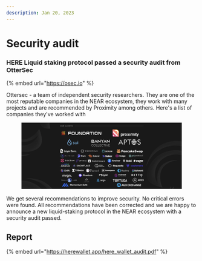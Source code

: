 ```yaml
---
description: Jan 20, 2023
---
```


# Security audit

### HERE Liquid staking protocol passed a security audit from OtterSec

{% embed url="https://osec.io" %}

Ottersec - a team of independent security researchers. They are one of the most reputable companies in the NEAR ecosystem, they work with many projects and are recommended by Proximity among others. Here's a list of companies they've worked with

<figure><img src="../../.gitbook/assets/image (1) (3) (1).png" alt=""><figcaption></figcaption></figure>

We get several recommendations to improve security. No critical errors were found. All recommendations have been corrected and we are happy to announce a new liquid-staking protocol in the NEAR ecosystem with a security audit passed.



## Report

{% embed url="https://herewallet.app/here_wallet_audit.pdf" %}
